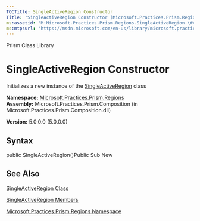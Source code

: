 ```yaml
---
TOCTitle: SingleActiveRegion Constructor
Title: 'SingleActiveRegion Constructor (Microsoft.Practices.Prism.Regions)'
ms:assetid: 'M:Microsoft.Practices.Prism.Regions.SingleActiveRegion.\#ctor'
ms:mtpsurl: 'https://msdn.microsoft.com/en-us/library/microsoft.practices.prism.regions.singleactiveregion.singleactiveregion(v=pandp.50)'
---
```


Prism Class Library

SingleActiveRegion Constructor
==============================

Initializes a new instance of the [SingleActiveRegion](https://msdn.microsoft.com/library/microsoft.practices.prism.regions.singleactiveregion) class

**Namespace:** [Microsoft.Practices.Prism.Regions](https://msdn.microsoft.com/library/microsoft.practices.prism.regions)
**Assembly:** Microsoft.Practices.Prism.Composition (in Microsoft.Practices.Prism.Composition.dll)

**Version:** 5.0.0.0 (5.0.0.0)

## Syntax


public SingleActiveRegion()Public Sub New

See Also
--------


[SingleActiveRegion Class](https://msdn.microsoft.com/library/microsoft.practices.prism.regions.singleactiveregion)

[SingleActiveRegion Members](https://msdn.microsoft.com/allmembers.t:microsoft.practices.prism.regions.singleactiveregion)

[Microsoft.Practices.Prism.Regions Namespace](https://msdn.microsoft.com/library/microsoft.practices.prism.regions)
